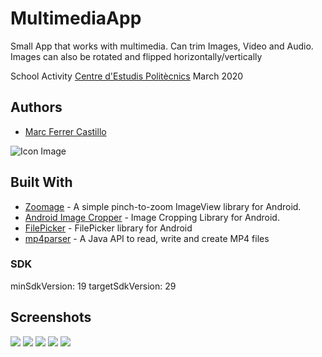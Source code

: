 # MultimediaApp

Small App that works with multimedia. 
Can trim Images, Video and Audio. Images can also be rotated and flipped horizontally/vertically

School Activity [Centre d'Estudis Politècnics](http://www.cepnet.net/)
March 2020

## Authors
* [Marc Ferrer Castillo](https://github.com/Marc-Ferrer-Castillo/)

![Icon Image](https://raw.githubusercontent.com/Marc-Ferrer-Castillo/MultimediaApp/master/icon.png)

## Built With

* [Zoomage](https://github.com/jsibbold/zoomage) - A simple pinch-to-zoom ImageView library for Android.
* [Android Image Cropper](https://github.com/ArthurHub/Android-Image-Cropper) - Image Cropping Library for Android.
* [FilePicker](https://github.com/jaiselrahman/FilePicker) - FilePicker library for Android
* [mp4parser](https://github.com/sannies/mp4parser) - A Java API to read, write and create MP4 files
 
### SDK

minSdkVersion: 19
targetSdkVersion: 29

## Screenshots

![](https://raw.githubusercontent.com/Marc-Ferrer-Castillo/MultimediaApp/master/screenshot%20(3).png)
![](https://raw.githubusercontent.com/Marc-Ferrer-Castillo/MultimediaApp/master/screenshot%20(2).png)
![](https://raw.githubusercontent.com/Marc-Ferrer-Castillo/MultimediaApp/master/screenshot%20(1).png)
![](https://raw.githubusercontent.com/Marc-Ferrer-Castillo/MultimediaApp/master/screenshot%20(5).png)
![](https://raw.githubusercontent.com/Marc-Ferrer-Castillo/MultimediaApp/master/screenshot%20(4).png)
